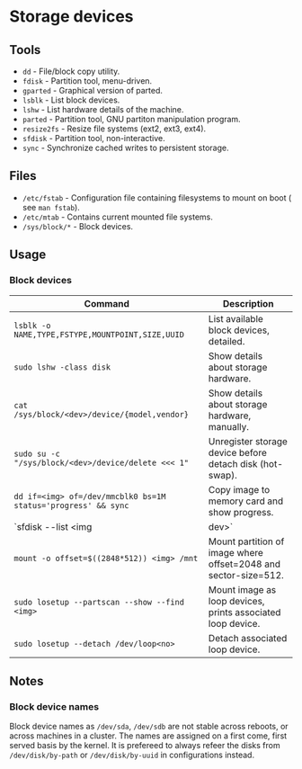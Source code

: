 # Storage devices

## Tools

* `dd` - File/block copy utility.
* `fdisk` - Partition tool, menu-driven.
* `gparted` - Graphical version of parted.
* `lsblk` - List block devices.
* `lshw` - List hardware details of the machine.
* `parted` - Partition tool, GNU partiton manipulation program.
* `resize2fs` - Resize file systems (ext2, ext3, ext4).
* `sfdisk` - Partition tool, non-interactive.
* `sync` - Synchronize cached writes to persistent storage.

## Files

* `/etc/fstab` - Configuration file containing filesystems to mount on boot (
  see `man fstab`).
* `/etc/mtab` - Contains current mounted file systems.
* `/sys/block/*` - Block devices.

## Usage

### Block devices

Command                                                       | Description
--------------------------------------------------------------|----------------------------------------------------------------
`lsblk -o NAME,TYPE,FSTYPE,MOUNTPOINT,SIZE,UUID`              | List available block devices, detailed.
`sudo lshw -class disk`                                       | Show details about storage hardware.
`cat /sys/block/<dev>/device/{model,vendor}`                  | Show details about storage hardware, manually.
`sudo su -c "/sys/block/<dev>/device/delete <<< 1"`           | Unregister storage device before detach disk (hot-swap).
`dd if=<img> of=/dev/mmcblk0 bs=1M status='progress' && sync` | Copy image to memory card and show progress.
`sfdisk --list <img|dev>`                                     | List partition table of image or block device.
`mount -o offset=$((2848*512)) <img> /mnt`                    | Mount partition of image where offset=2048 and sector-size=512.
`sudo losetup --partscan --show --find <img>`                 | Mount image as loop devices, prints associated loop device.
`sudo losetup --detach /dev/loop<no>`                         | Detach associated loop device.

## Notes

### Block device names

Block device names as `/dev/sda`, `/dev/sdb` are not stable across reboots,
or across machines in a cluster. The names are assigned on a first come, first
served basis by the kernel. It is prefereed to always refeer the disks from
`/dev/disk/by-path` or `/dev/disk/by-uuid` in configurations instead.
